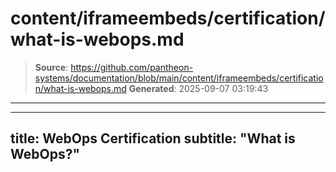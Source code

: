 # content/iframeembeds/certification/what-is-webops.md

> **Source**: https://github.com/pantheon-systems/documentation/blob/main/content/iframeembeds/certification/what-is-webops.md
> **Generated**: 2025-09-07 03:19:43

---

---
title: WebOps Certification
subtitle: "What is WebOps?"
---

<Partial file="certification-guide/what-is-webops.md" />
